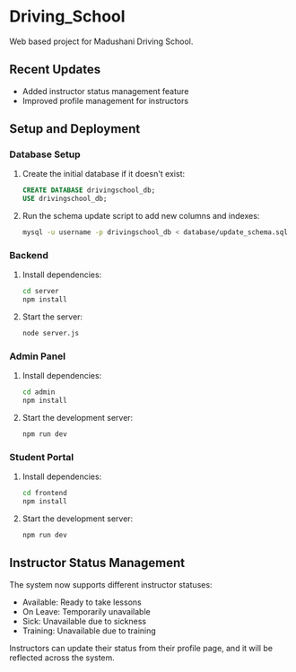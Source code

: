 # Driving_School
Web based project for Madushani Driving School.

## Recent Updates
- Added instructor status management feature
- Improved profile management for instructors

## Setup and Deployment

### Database Setup
1. Create the initial database if it doesn't exist:
   ```sql
   CREATE DATABASE drivingschool_db;
   USE drivingschool_db;
   ```

2. Run the schema update script to add new columns and indexes:
   ```bash
   mysql -u username -p drivingschool_db < database/update_schema.sql
   ```

### Backend
1. Install dependencies:
   ```bash
   cd server
   npm install
   ```

2. Start the server:
   ```bash
   node server.js
   ```

### Admin Panel
1. Install dependencies:
   ```bash
   cd admin
   npm install
   ```

2. Start the development server:
   ```bash
   npm run dev
   ```

### Student Portal
1. Install dependencies:
   ```bash
   cd frontend
   npm install
   ```

2. Start the development server:
   ```bash
   npm run dev
   ```

## Instructor Status Management
The system now supports different instructor statuses:
- Available: Ready to take lessons
- On Leave: Temporarily unavailable
- Sick: Unavailable due to sickness
- Training: Unavailable due to training

Instructors can update their status from their profile page, and it will be reflected across the system.
